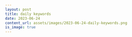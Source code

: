 ```yaml
---
layout: post
title: daily keywords
date: 2023-06-24
content_url: assets/images/2023-06-24-daily-keywords.png
is_image: true
---
```

